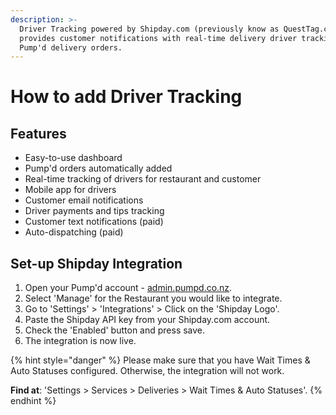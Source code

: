 ```yaml
---
description: >-
  Driver Tracking powered by Shipday.com (previously know as QuestTag.com)
  provides customer notifications with real-time delivery driver tracking for
  Pump'd delivery orders.
---
```


# How to add Driver Tracking

## Features

* Easy-to-use dashboard
* Pump'd orders automatically added
* Real-time tracking of drivers for restaurant and customer
* Mobile app for drivers
* Customer email notifications
* Driver payments and tips tracking
* Customer text notifications (paid)
* Auto-dispatching (paid)

## Set-up Shipday Integration

1. Open your Pump'd account - [admin.pumpd.co.nz](https://admin.pumpd.co.nz).
2. Select 'Manage' for the Restaurant you would like to integrate.
3. Go to 'Settings' > 'Integrations' > Click on the 'Shipday Logo'.
4. Paste the Shipday API key from your Shipday.com account.
5. Check the 'Enabled' button and press save.
6. The integration is now live.

{% hint style="danger" %}
Please make sure that you have Wait Times & Auto Statuses configured. Otherwise, the integration will not work.

**Find at**: 'Settings > Services > Deliveries > Wait Times & Auto Statuses'.
{% endhint %}

##
